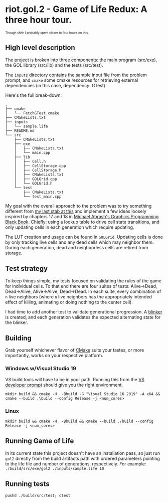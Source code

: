 # riot.gol.2 - Game of Life Redux: A three hour tour.

<sub><sup>Though shhh I probably spent closer to four hours on this.</sup></sub>

## High level description

The project is broken into three components: the main program (src/exe), the GOL library (src/lib) and the tests (src/test).

The `inputs` directory contains the sample input file from the problem prompt, and `cmake` some cmake resources for retrieving external dependencies (in this case, dependenc*y*: GTest).

Here's the full break-down:
```
.
├── cmake
│   └── FetchGTest.cmake
├── CMakeLists.txt
├── inputs
│   └── sample.life
├── README.md
└── src
    ├── CMakeLists.txt
    ├── exe
    │   ├── CMakeLists.txt
    │   └── main.cpp
    ├── lib
    │   ├── Cell.h
    │   ├── CellStorage.cpp
    │   ├── CellStorage.h
    │   ├── CMakeLists.txt
    │   ├── GOLGrid.cpp
    │   └── GOLGrid.h
    └── test
        ├── CMakeLists.txt
        └── test_main.cpp
```

My goal with the overall approach to the problem was to try something different from [my last stab at this](https://github.com/phytoporg/riot.gol) and implement a few ideas loosely inspired by chapters 17 and 18 in [Michael Abrash's Graphics Programming Black Book](http://www.jagregory.com/abrash-black-book/). Chiefly: using a lookup table to drive cell state transitions, and only updating cells in each generation which require updating.

The LUT creation and usage can be found in `GOLGrid`. Updating cells is done by only tracking live cells and any dead cells which may neighbor them. During each generation, dead and neighborless cells are retired from storage.

## Test strategy

To keep things simple, my tests focused on validating the rules of the game for individual cells. To that end there are four suites of tests: Alive->Dead, Dead->Alive, Alive->Alive, Dead->Dead. In each suite, every combination of `n` live neighbors (where `n` live neighbors has the appropriately intended effect of killing, animating or doing nothing to the center cell).

I had time to add another test to validate generational progression. A [blinker](https://www.conwaylife.com/wiki/Blinker) is created, and each generation validates the expected alternating state for the blinker.

## Building

Grab yourself whichever flavor of [CMake](https://cmake.org/) suits your tastes, or more importantly, works on your respective platform.

### Windows w/Visual Studio 19

VS build tools will have to be in your path. Running this from the [VS developer prompt](https://docs.microsoft.com/en-us/dotnet/framework/tools/developer-command-prompt-for-vs) should give you the right environment.

`mkdir build && cmake -H. -Bbuild -G "Visual Studio 16 2019" -A x64 && cmake --build .\build --config Release -j <num_cores>`

### Linux
`mkdir build && cmake -H. -Bbuild && cmake --build ./build --config Release -j <num_cores>`

## Running Game of Life

In its current state this project doesn't have an installation pass, so just run `gol2` directly from the build artifacts path with ordered parameters pointing to the life file and number of generations, respectively. For example:
`./build/src/exe/gol2 ./inputs/sample.life 10`

## Running tests

`pushd ./build/src/test; ctest`
